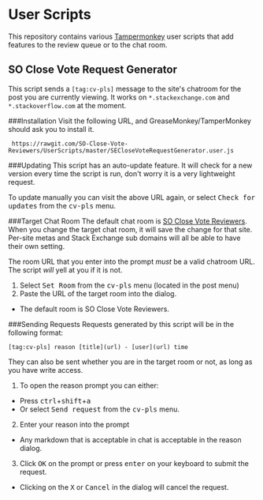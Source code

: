 # User Scripts


This repository contains various [Tampermonkey](http://tampermonkey.net/) user scripts that add features to the review queue or to the chat room.

## SO Close Vote Request Generator
This script sends a `[tag:cv-pls]` message to the site's chatroom for the post you are currently viewing. It works on `*.stackexchange.com` and `*.stackoverflow.com` at the moment.

###Installation
Visit the following URL, and GreaseMonkey/TamperMonkey should ask you to install it.

     https://rawgit.com/SO-Close-Vote-Reviewers/UserScripts/master/SECloseVoteRequestGenerator.user.js
     
###Updating
This script has an auto-update feature. It will check for a new version every time the script is run, don't worry it is a very lightweight request.

To update manually you can visit the above URL again, or select <kbd>Check for updates</kbd> from the <kbd>cv-pls</kbd> menu.

###Target Chat Room
The default chat room is [SO Close Vote Reviewers](http://chat.stackoverflow.com/rooms/41570/so-close-vote-reviewers). When you change the target chat room, it will save the change for that site. Per-site metas and Stack Exchange sub domains will all be able to have their own setting.

The room URL that you enter into the prompt *must* be a valid chatroom URL. The script *will* yell at you if it is not. 

1. Select <kbd>Set Room</kbd> from the <kbd>cv-pls</kbd> menu (located in the post menu)
2. Paste the URL of the target room into the dialog.
  * The default room is SO Close Vote Reviewers.

###Sending Requests
Requests generated by this script will be in the following format:

    [tag:cv-pls] reason [title](url) - [user](url) time
    
They can also be sent whether you are in the target room or not, as long as you have write access. 

1. To open the reason prompt you can either:
  *  Press <kbd>ctrl</kbd>+<kbd>shift</kbd>+<kbd>a</kbd>
  *  Or select <kbd>Send request</kbd> from the <kbd>cv-pls</kbd> menu.
2. Enter your reason into the prompt
  *  Any markdown that is acceptable in chat is acceptable in the reason dialog.
3. Click <kbd>OK</kbd> on the prompt or press <kbd>enter</kbd> on your keyboard to submit the request. 
  * Clicking on the <kbd>X</kbd> or <kbd>Cancel</kbd> in the dialog will cancel the request.

